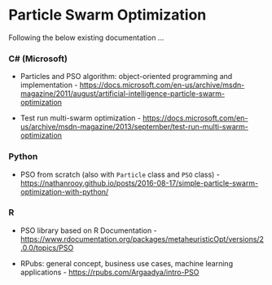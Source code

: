 # Particle Swarm Optimization

Following the below existing documentation ...

### C# (Microsoft)

- Particles and PSO algorithm: object-oriented programming and implementation - https://docs.microsoft.com/en-us/archive/msdn-magazine/2011/august/artificial-intelligence-particle-swarm-optimization

- Test run multi-swarm optimization - https://docs.microsoft.com/en-us/archive/msdn-magazine/2013/september/test-run-multi-swarm-optimization

### Python

- PSO from scratch (also with `Particle` class and `PSO` class) - https://nathanrooy.github.io/posts/2016-08-17/simple-particle-swarm-optimization-with-python/

### R

- PSO library based on R Documentation - https://www.rdocumentation.org/packages/metaheuristicOpt/versions/2.0.0/topics/PSO

- RPubs: general concept, business use cases, machine learning applications - https://rpubs.com/Argaadya/intro-PSO

